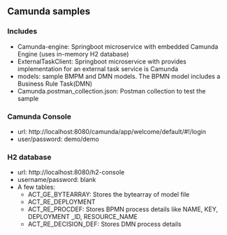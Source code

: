## Camunda samples
### Includes
- Camunda-engine: Springboot microservice with embedded Camunda Engine (uses in-memory H2 database)
- ExternalTaskClient: Springboot microservice with provides implementation for an external task service is Camunda
- models: sample BMPM and DMN models. The BPMN model includes a Business Rule Task(DMN)
- Camunda.postman_collection.json: Postman collection to test the sample
### Camunda Console
- url: http://localhost:8080/camunda/app/welcome/default/#!/login
- user/password: demo/demo
### H2 database
- url: http://localhost:8080/h2-console
- username/password: blank
- A few tables:
  - ACT_GE_BYTEARRAY: Stores the bytearray of model file
  - ACT_RE_DEPLOYMENT
  - ACT_RE_PROCDEF: Stores BPMN process details like NAME, KEY, DEPLOYMENT _ID, RESOURCE_NAME
  - ACT_RE_DECISION_DEF: Stores DMN process details
